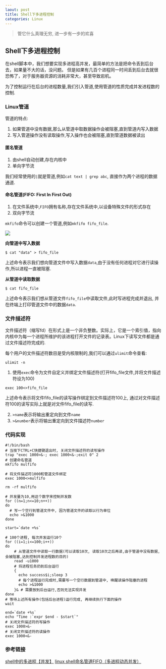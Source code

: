 ```yaml
---
laout: post
title: Shell下多进程控制
categories: Linux
---
```


> 管它什么真理无穷, 进一步有一步的欢喜

## Shell下多进程控制

在shell脚本中，我们想要实现多进程高并发，最简单的方法是把命令丢到后台去，如果量不大的话，没问题。 但是如果有几百个进程同一时间丢到后台去就很恐怖了，对于服务器资源的消耗非常大，甚至导致宕机。

为了控制运行在后台的进程数量,我们引入管道,使用管道的性质完成并发进程数的控制.

### Linux管道

管道的特点: 

1. 如果管道中没有数据,那么从管道中取数据操作会被阻塞,直到管道内写入数据
2. 写入管道操作没有读取操作,写入操作也会被阻塞,直到管道数据被读出

#### 匿名管道

1. 由shell自动创建,存在内核中
2. 单向字节流

我们经常使用的`|`就是管道,例如`cat text | grep abc`, 直接作为两个进程的数据通道.

#### 命名管道(FIFO: First In First Out)

1. 在文件系统中,`FIFO`拥有名称,存在文件系统中,以设备特殊文件的形式存在
2. 双向字节流

`mkfifo`命令可以创建一个管道,例如`mkfifo fifo_file`.

![](images/mkfifo.png)

**向管道中写入数据**

```
$ cat "data" > fifo_file
```

上述命令表示我们想向管道文件中写入数据`data`,由于没有任何进程对它进行读操作,所以进程一直被阻塞.

**从管道中读取数据**

```
$ cat fifo_file
```

上述命令表示我们想从管道文件`fifo_file`中读取文件,此时写进程完成并退出, 并在终端上打印管道文件中的数据`data`.

### 文件描述符

文件描述符（缩写fd）在形式上是一个非负整数。实际上，它是一个索引值，指向内核中为每一个进程所维护的该进程打开文件的记录表。Linux下读写文件都是通过文件描述符完成的.

每个用户的文件描述符数目是受内核限制的,我们可以通过`ulimit`命令查看:

```shell
ulimit -n
```

1. 使用`exec`命令为文件自定义并绑定文件描述符(打开fifo_file文件,并将文件描述符设为100)

```shell
exec 100<>fifo_file
```

上述命令表示将文件fifo_file的读写操作绑定到文件描述符100上, 通过对文件描述符100的读写实际上就是对文件fifo_file的读写.

2. `>name`表示将输出重定向到文件`name`
3. `>&number`表示将输出重定向到文件描述符`number`


### 代码实现

```shell
#!/bin/bash
# 当按下CTRL+C快捷键退出时, 关闭文件描述符的读写操作
trap "exec 1000>&-; exec 1000<&-;exit 0" 2
# 创建命名管道
mkfifo mulfifo

# 将文件描述符1000和管道文件绑定
exec 1000<>mulfifo

rm -rf mulfifo

# 并发量为10,用这个数字来控制并发数
for ((n=1;n<=10;n++))
do
  # 写一个空行到管道文件中, 因为管道文件的读取以行为单位
  echo >&1000
done

start=`date +%s`

# 100个进程, 每次并发运行10个
for ((i=1;i<=100;i++))
do
    # 从管道文件中读取一行数据(可以读取10次, 读取10次之后再读,由于管道中没有数据, 会被阻塞,达到控制并发进程数的目的)
    read -u1000
    # 将进程任务扔到后台运行
    {
      echo success$i;sleep 3
      # 每个进程运行完成时,需要写一个空行数据到管道中, 唤醒读操作阻塞的进程
      echo >&1000
    }& # 需要放到后台运行,否则无法实现并发
done
# 等待上述所有操作(包括后台进程)运行完成, 再继续执行下面的操作
wait

end=`date +%s`
echo "Time :`expr $end - $start`"
# 关闭文件描述符的写操作
exec 1000>&-
# 关闭文件描述符的读操作
exec 1000<&- 
```

### 参考链接

[shell中的多进程【并发】](https://blog.51cto.com/fuwenchao/1564573)
[linux shell命名管道FIFO（多进程动态并发）](https://blog.csdn.net/qq_32642039/article/details/78624210)